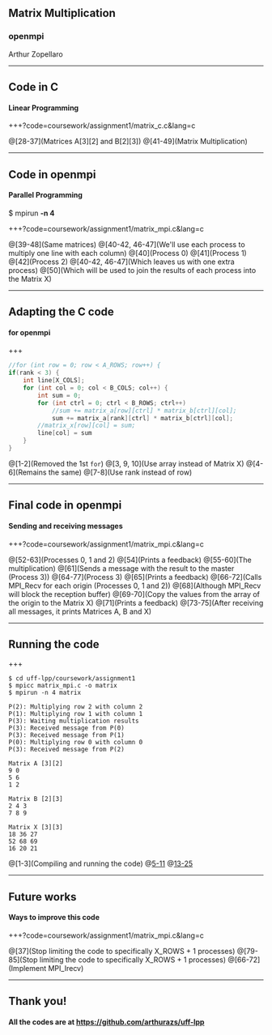 ## Matrix  Multiplication
### openmpi

Arthur Zopellaro

---

## Code in C
#### Linear Programming

+++?code=coursework/assignment1/matrix_c.c&lang=c

@[28-37](Matrices A[3][2] and B[2][3])
@[41-49](Matrix Multiplication)

---

## Code in openmpi
#### Parallel Programming
$ mpirun **-n 4**

+++?code=coursework/assignment1/matrix_mpi.c&lang=c

@[39-48](Same matrices)
@[40-42, 46-47](We'll use each process to multiply one line with each column)
@[40](Process 0)
@[41](Process 1)
@[42](Process 2)
@[40-42, 46-47](Which leaves us with one extra process)
@[50](Which will be used to join the results of each process into the Matrix X)

---

## Adapting the C code
#### for openmpi

+++

```c
//for (int row = 0; row < A_ROWS; row++) {
if(rank < 3) {
    int line[X_COLS];
    for (int col = 0; col < B_COLS; col++) {
        int sum = 0;
        for (int ctrl = 0; ctrl < B_ROWS; ctrl++)
            //sum += matrix_a[row][ctrl] * matrix_b[ctrl][col];
            sum += matrix_a[rank][ctrl] * matrix_b[ctrl][col];
        //matrix_x[row][col] = sum;
        line[col] = sum
    }
}
```

@[1-2](Removed the 1st `for`)
@[3, 9, 10](Use array instead of Matrix X)
@[4-6](Remains the same)
@[7-8](Use rank instead of row)

---

## Final code in openmpi
#### Sending and receiving messages

+++?code=coursework/assignment1/matrix_mpi.c&lang=c

@[52-63](Processes 0, 1 and 2)
@[54](Prints a feedback)
@[55-60](The multiplication)
@[61](Sends a message with the result to the master (Process 3))
@[64-77](Process 3)
@[65](Prints a feedback)
@[66-72](Calls MPI_Recv for each origin (Processes 0, 1 and 2))
@[68](Although MPI_Recv will block the reception buffer)
@[69-70](Copy the values from the array of the origin to the Matrix X)
@[71](Prints a feedback)
@[73-75](After receiving all messages, it prints Matrices A, B and X)


---

## Running the code

+++

```
$ cd uff-lpp/coursework/assignment1
$ mpicc matrix_mpi.c -o matrix
$ mpirun -n 4 matrix

P(2): Multiplying row 2 with column 2
P(1): Multiplying row 1 with column 1
P(3): Waiting multiplication results
P(3): Received message from P(0)
P(3): Received message from P(1)
P(0): Multiplying row 0 with column 0
P(3): Received message from P(2)

Matrix A [3][2]
9 0
5 6
1 2

Matrix B [2][3]
2 4 3
7 8 9

Matrix X [3][3]
18 36 27
52 68 69
16 20 21
```

@[1-3](Compiling and running the code)
@[5-11](Feedback (MPI_Recv))
@[13-25](Matrices)

---

## Future works
#### Ways to improve this code

+++?code=coursework/assignment1/matrix_mpi.c&lang=c

@[37](Stop limiting the code to specifically X_ROWS + 1 processes)
@[79-85](Stop limiting the code to specifically X_ROWS + 1 processes)
@[66-72](Implement MPI_Irecv)

---

## Thank you!
#### All the codes are at https://github.com/arthurazs/uff-lpp
